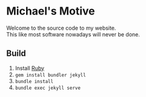 # Michael's Motive

Welcome to the source code to my website.  
This like most software nowadays will never be done.

## Build

1. Install [Ruby](https://rubyinstaller.org/downloads/)
1. `gem install bundler jekyll`
1. `bundle install`
1. `bundle exec jekyll serve`
